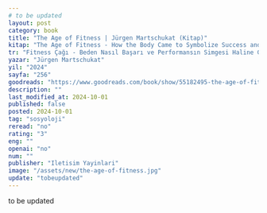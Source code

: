 ```yaml
---
# to be updated
layout: post
category: book
title: "The Age of Fitness | Jürgen Martschukat (Kitap)"
kitap: "The Age of Fitness - How the Body Came to Symbolize Success and Achievement"
tr: "Fitness Çağı - Beden Nasıl Başarı ve Performansın Simgesi Haline Geldi?"
yazar: "Jürgen Martschukat"
yil: "2024"
sayfa: "256"
goodreads: "https://www.goodreads.com/book/show/55182495-the-age-of-fitness"
description: ""
last_modified_at: 2024-10-01
published: false
posted: 2024-10-01
tag: "sosyoloji"
reread: "no"
rating: "3"
eng: ""
openai: "no"
num: ""
publisher: "Iletisim Yayinlari"
image: "/assets/new/the-age-of-fitness.jpg"
update: "tobeupdated"
---
```


to be updated
